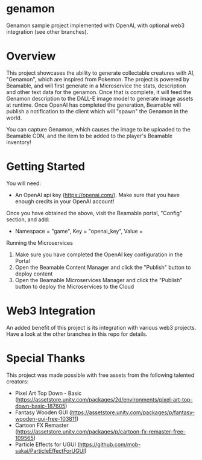 # genamon
Genamon sample project implemented with OpenAI, with optional web3 integration (see other branches).

# Overview
This project showcases the ability to generate collectable creatures with AI, "Genamon", which are inspired from Pokemon. 
The project is powered by Beamable, and will first generate in a Microservice the stats, description and other text data for the genamon.
Once that is complete, it will feed the Genamon description to the DALL-E image model to generate image assets at runtime.
Once OpenAI has completed the generation, Beamable will publish a notification to the client which will "spawn" the Genamon in the world.

You can capture Genamon, which causes the image to be uploaded to the Beamable CDN, and the item to be added to the player's Beamable inventory! 

# Getting Started
You will need:
- An OpenAI api key (https://openai.com/). Make sure that you have enough credits in your OpenAI account!

Once you have obtained the above, visit the Beamable portal, "Config" section, and add:
- Namespace = "game", Key = "openai_key", Value = <your-openai-key>

Running the Microservices
1. Make sure you have completed the OpenAI key configuration in the Portal
2. Open the Beamable Content Manager and click the "Publish" button to deploy content
3. Open the Beamable Microservices Manager and click the "Publish" button to deploy the Microservices to the Cloud

# Web3 Integration
An added benefit of this project is its integration with various web3 projects. Have a look at the other branches in this repo for details.

# Special Thanks
This project was made possible with free assets from the following talented creators:
- Pixel Art Top Down - Basic (https://assetstore.unity.com/packages/2d/environments/pixel-art-top-down-basic-187605)
- Fantasy Wooden GUI (https://assetstore.unity.com/packages/p/fantasy-wooden-gui-free-103811)
- Cartoon FX Remaster (https://assetstore.unity.com/packages/p/cartoon-fx-remaster-free-109565)
- Particle Effects for UGUI (https://github.com/mob-sakai/ParticleEffectForUGUI)
